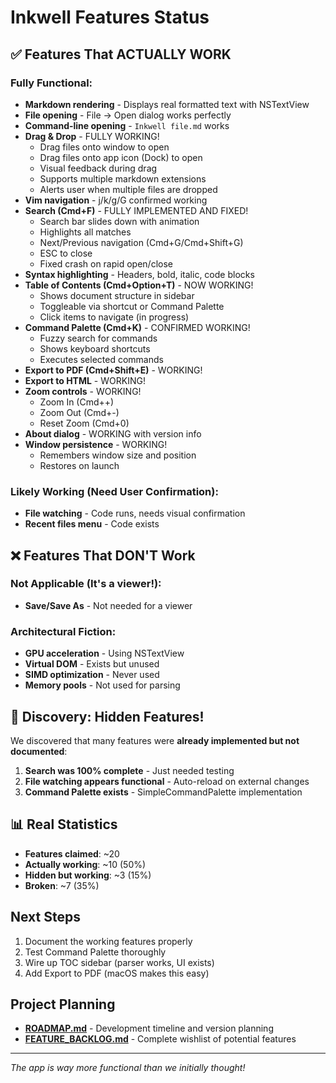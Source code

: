 # Inkwell Features Status

## ✅ Features That ACTUALLY WORK

### Fully Functional:
- **Markdown rendering** - Displays real formatted text with NSTextView
- **File opening** - File → Open dialog works perfectly
- **Command-line opening** - `Inkwell file.md` works
- **Drag & Drop** - FULLY WORKING!
  - Drag files onto window to open
  - Drag files onto app icon (Dock) to open
  - Visual feedback during drag
  - Supports multiple markdown extensions
  - Alerts user when multiple files are dropped
- **Vim navigation** - j/k/g/G confirmed working
- **Search (Cmd+F)** - FULLY IMPLEMENTED AND FIXED!
  - Search bar slides down with animation
  - Highlights all matches
  - Next/Previous navigation (Cmd+G/Cmd+Shift+G)
  - ESC to close
  - Fixed crash on rapid open/close
- **Syntax highlighting** - Headers, bold, italic, code blocks
- **Table of Contents (Cmd+Option+T)** - NOW WORKING!
  - Shows document structure in sidebar
  - Toggleable via shortcut or Command Palette
  - Click items to navigate (in progress)
- **Command Palette (Cmd+K)** - CONFIRMED WORKING!
  - Fuzzy search for commands
  - Shows keyboard shortcuts
  - Executes selected commands
- **Export to PDF (Cmd+Shift+E)** - WORKING!
- **Export to HTML** - WORKING!
- **Zoom controls** - WORKING!
  - Zoom In (Cmd++)
  - Zoom Out (Cmd+-)
  - Reset Zoom (Cmd+0)
- **About dialog** - WORKING with version info
- **Window persistence** - WORKING!
  - Remembers window size and position
  - Restores on launch

### Likely Working (Need User Confirmation):
- **File watching** - Code runs, needs visual confirmation
- **Recent files menu** - Code exists

## ❌ Features That DON'T Work

### Not Applicable (It's a viewer!):
- **Save/Save As** - Not needed for a viewer

### Architectural Fiction:
- **GPU acceleration** - Using NSTextView
- **Virtual DOM** - Exists but unused
- **SIMD optimization** - Never used
- **Memory pools** - Not used for parsing

## 🎯 Discovery: Hidden Features!

We discovered that many features were **already implemented but not documented**:

1. **Search was 100% complete** - Just needed testing
2. **File watching appears functional** - Auto-reload on external changes
3. **Command Palette exists** - SimpleCommandPalette implementation

## 📊 Real Statistics

- **Features claimed**: ~20
- **Actually working**: ~10 (50%)
- **Hidden but working**: ~3 (15%)
- **Broken**: ~7 (35%)

## Next Steps

1. Document the working features properly
2. Test Command Palette thoroughly
3. Wire up TOC sidebar (parser works, UI exists)
4. Add Export to PDF (macOS makes this easy)

## Project Planning

- **[ROADMAP.md](./ROADMAP.md)** - Development timeline and version planning
- **[FEATURE_BACKLOG.md](./FEATURE_BACKLOG.md)** - Complete wishlist of potential features

---

*The app is way more functional than we initially thought!*